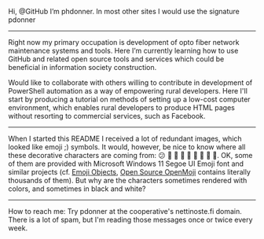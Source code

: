 Hi, @GitHub I’m phdonner. In most other sites I would use the signature pdonner

---

Right now my primary occupation is development of opto fiber network maintenance systems and tools. Here I’m currently learning how to use GitHub and related open source tools and services which could be beneficial in information society construction.

Would like to collaborate with others willing to contribute in development of PowerShell automation as a way of empowering rural developers. Here I'll start by producing a tutorial on methods of setting up a low-cost computer environment, which enables rural developers to produce HTML pages without resorting to commercial services, such as Facebook.

---

When I started this README I received a lot of redundant images, which looked like emoji ;) symbols. It would, however, be nice to know where all these decorative characters are coming from: 😕 👔 👗 👋 🌱 💞️ 🌷 🌼 🌻. OK, some of them are provided with Microsoft Windows 11 Segoe UI Emoji font and similar projects (cf. [Emoji Objects](https://emojipedia.org/objects), [Open Source OpenMoji](https://openmoji.org/) contains literally thousands of them). But why are the characters sometimes rendered with colors, and sometimes in black and white?

---

How to reach me: Try pdonner at the cooperative's nettinoste.fi domain. There is a lot of spam, but I'm reading those messages once or twice every week. 

<!---
phdonner/phdonner is a ✨ special ✨ repository because its `README.md` (this file) appears on your GitHub profile.
You can click the Preview link to take a look at your changes.
--->
